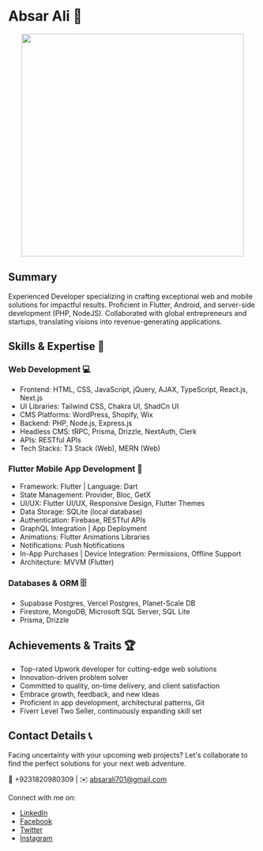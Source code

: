 # Absar Ali 👋
<div align="center">
  <img height="450" src="https://cdn.dribbble.com/users/2606017/screenshots/14272063/media/8cc0edcf4e44f2d486c6e4f445883597.gif"  />
</div>

## Summary

Experienced Developer specializing in crafting exceptional web and mobile solutions for impactful results. Proficient in Flutter, Android, and server-side development (PHP, NodeJS). Collaborated with global entrepreneurs and startups, translating visions into revenue-generating applications.

## Skills & Expertise 🚀

### Web Development 💻

- Frontend: HTML, CSS, JavaScript, jQuery, AJAX, TypeScript, React.js, Next.js
- UI Libraries: Tailwind CSS, Chakra UI, ShadCn UI
- CMS Platforms: WordPress, Shopify, Wix
- Backend: PHP, Node.js, Express.js
- Headless CMS: tRPC, Prisma, Drizzle, NextAuth, Clerk
- APIs: RESTful APIs
- Tech Stacks: T3 Stack (Web), MERN (Web)

### Flutter Mobile App Development 📱

- Framework: Flutter | Language: Dart
- State Management: Provider, Bloc, GetX
- UI/UX: Flutter UI/UX, Responsive Design, Flutter Themes
- Data Storage: SQLite (local database)
- Authentication: Firebase, RESTful APIs
- GraphQL Integration | App Deployment
- Animations: Flutter Animations Libraries
- Notifications: Push Notifications
- In-App Purchases | Device Integration: Permissions, Offline Support
- Architecture: MVVM (Flutter)

### Databases & ORM 🗄️

- Supabase Postgres, Vercel Postgres, Planet-Scale DB
- Firestore, MongoDB, Microsoft SQL Server, SQL Lite
- Prisma, Drizzle

## Achievements & Traits 🏆

- Top-rated Upwork developer for cutting-edge web solutions
- Innovation-driven problem solver
- Committed to quality, on-time delivery, and client satisfaction
- Embrace growth, feedback, and new ideas
- Proficient in app development, architectural patterns, Git
- Fiverr Level Two Seller, continuously expanding skill set

## Contact Details 📞

Facing uncertainty with your upcoming web projects? Let's collaborate to find the perfect solutions for your next web adventure.

📱 +9231820980309 | ✉️ absarali701@gmail.com

Connect with me on:
- [LinkedIn](https://www.linkedin.com/in/hafiz-absar-ali/)
- [Facebook](https://www.facebook.com/absardotdev)
- [Twitter](https://twitter.com/home)
- [Instagram](https://www.instagram.com/absardotdev/)
